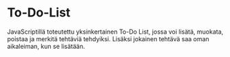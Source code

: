 # To-Do-List
JavaScriptillä toteutettu yksinkertainen To-Do List, jossa voi lisätä, muokata, poistaa ja merkitä tehtäviä tehdyiksi. Lisäksi jokainen tehtävä saa oman aikaleiman, kun se lisätään.
